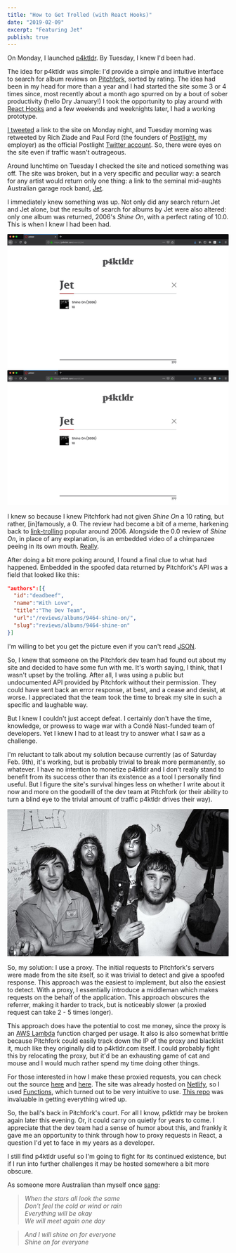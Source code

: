 ```yaml
---
title: "How to Get Trolled (with React Hooks)"
date: "2019-02-09"
excerpt: "Featuring Jet"
publish: true
---
```


<section class="blog-section">

On Monday, I launched <a target="_blank" href="https://p4ktldr.com/">p4ktldr</a>. By Tuesday, I knew I'd been had.

The idea for p4ktldr was simple: I'd provide a simple and intuitive interface to search for album reviews on <a target="_blank" href="https://pitchfork.com/">Pitchfork</a>, sorted by rating. The idea had been in my head for more than a year and I had started the site some 3 or 4 times since, most recently about a month ago spurred on by a bout of sober productivity (hello Dry January!) I took the opportunity to play around with <a target="_blank" href="https://reactjs.org/docs/hooks-intro.html">React Hooks</a> and a few weekends and weeknights later, I had a working prototype.

<a target="_blank" href="https://twitter.com/prestonrichey/status/1092621390702886917">I tweeted</a> a link to the site on Monday night, and Tuesday morning was retweeted by Rich Ziade and Paul Ford (the founders of <a target="_blank" href="https://postlight.com/">Postlight</a>, my employer) as the official Postlight <a target="_blank" href="https://twitter.com/PostlightStudio">Twitter account</a>. So, there were eyes on the site even if traffic wasn't outrageous.

Around lunchtime on Tuesday I checked the site and noticed something was off. The site was broken, but in a very specific and peculiar way: a search for any artist would return only one thing: a link to the seminal mid-aughts Australian garage rock band, <a target="_blank" href="https://en.wikipedia.org/wiki/Jet_(Australian_band)">Jet</a>.

I immediately knew something was up. Not only did any search return Jet and Jet alone, but the results of search for albums by Jet were also altered: only one album was returned, 2006's *Shine On*, with a perfect rating of 10.0. This is when I knew I had been had.

<div class="blog-inset">
  <hidden>
    <img src='shine-on.jpg' />
    <img src='shine-on-zoom.jpg' />
  </hidden>
  <zoom-image src='shine-on.jpg' zoomSrc='shine-on-zoom.jpg'></zoom-image>
</div>

I knew so because I knew Pitchfork had not given *Shine On* a 10 rating, but rather, [in]famously, a 0. The review had become a bit of a meme, harkening back to <a target="_blank" href="https://www.youtube.com/watch?v=dQw4w9WgXcQ">link-trolling</a> popular around 2006. Alongside the 0.0 review of *Shine On*, in place of any explanation, is an embedded video of a chimpanzee peeing in its own mouth. <a target="_blank" href="https://pitchfork.com/reviews/albums/9464-shine-on/">Really</a>.

After doing a bit more poking around, I found a final clue to what had happened. Embedded in the spoofed data returned by Pitchfork's API was a field that looked like this:

```json
"authors":[{
  "id":"deadbeef",
  "name":"With Love",
  "title":"The Dev Team",
  "url":"/reviews/albums/9464-shine-on/",
  "slug":"reviews/albums/9464-shine-on"
}]
```

I'm willing to bet you get the picture even if you can't read <a target="_blank" href="https://www.json.org/">JSON</a>.

So, I knew that someone on the Pitchfork dev team had found out about my site and decided to have some fun with me. It's worth saying, I think, that I wasn't upset by the trolling. After all, I was using a public but undocumented API provided by Pitchfork without their permission. They could have sent back an error response, at best, and a cease and desist, at worse. I appreciated that the team took the time to break my site in such a specific and laughable way.

But I knew I couldn't just accept defeat. I certainly don't have the time, knowledge, or prowess to wage war with a Condé Nast-funded team of developers. Yet I knew I had to at least try to answer what I saw as a challenge.

I'm reluctant to talk about my solution because currently (as of Saturday Feb. 9th), it's working, but is probably trivial to break more permanently, so whatever. I have no intention to monetize p4ktldr and I don't really stand to benefit from its success other than its existence as a tool I personally find useful. But I figure the site's survival hinges less on whether I write about it now and more on the goodwill of the dev team at Pitchfork (or their ability to turn a blind eye to the trivial amount of traffic p4ktldr drives their way).

<div class="blog-inset">
  <hidden>
    <img src='jet.jpg' />
  </hidden>
  <zoom-image src='jet.jpg' zoomSrc='jet.jpg' caption="Proxy joke to come."></zoom-image>
</div>

So, my solution: I use a proxy. The initial requests to Pitchfork's servers were made from the site itself, so it was trivial to detect and give a spoofed response. This approach was the easiest to implement, but also the easiest to detect. With a proxy, I essentially introduce a middleman which makes requests on the behalf of the application. This approach obscures the referrer, making it harder to track, but is noticeably slower (a proxied request can take 2 - 5 times longer).

This approach does have the potential to cost me money, since the proxy is an <a target="_blank" href="https://aws.amazon.com/lambda/">AWS Lambda</a> function charged per usage. It also is also somewhat brittle because Pitchfork could easily track down the IP of the proxy and blacklist it, much like they originally did to p4ktldr.com itself. I could probably fight this by relocating the proxy, but it'd be an exhausting game of cat and mouse and I would much rather spend my time doing other things.

For those interested in how I make these proxied requests, you can check out the source <a target="_blank" href="https://github.com/prichey/p4ktldr/tree/master/src/lambda">here</a> and <a target="_blank" href="https://github.com/prichey/p4ktldr/blob/master/src/setupProxy.js">here</a>. The site was already hosted on <a target="_blank" href="https://www.netlify.com/">Netlify</a>, so I used <a target="_blank" href="https://www.netlify.com/docs/functions/">Functions</a>, which turned out to be very intuitive to use. <a target="_blank" href="https://github.com/netlify/netlify-lambda">This repo</a> was invaluable in getting everything wired up.

So, the ball's back in Pitchfork's court. For all I know, p4ktldr may be broken again later this evening. Or, it could carry on quietly for years to come. I appreciate that the dev team had a sense of humor about this, and frankly it gave me an opportunity to think through how to proxy requests in React, a question I'd yet to face in my years as a developer.

I still find p4ktldr useful so I'm going to fight for its continued existence, but if I run into further challenges it may be hosted somewhere a bit more obscure.

As someone more Australian than myself once <a target="_blank" href="https://www.youtube.com/watch?v=p9SDaQ1seSg">sang</a>:

> *When the stars all look the same*<br/>
> *Don't feel the cold or wind or rain*<br/>
> *Everything will be okay*<br/>
> *We will meet again one day*<br/>

> *And I will shine on for everyone*<br/>
> *Shine on for everyone*

<!-- ```
When the stars all look the same
Don't feel the cold or wind or rain
Everything will be okay
We will meet again one day

And I will shine on for everyone
Shine on for everyone
``` -->


</section>
